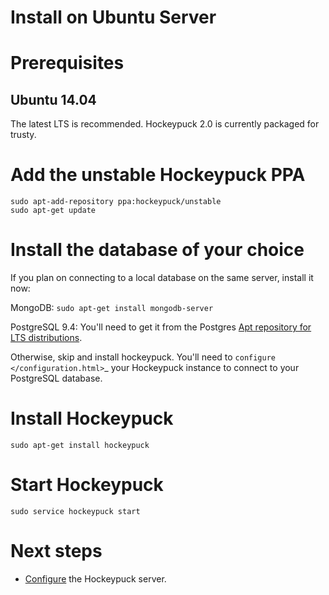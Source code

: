 # Install on Ubuntu Server

# Prerequisites

## Ubuntu 14.04
The latest LTS is recommended. Hockeypuck 2.0 is currently packaged for trusty.

# Add the unstable Hockeypuck PPA

```
sudo apt-add-repository ppa:hockeypuck/unstable
sudo apt-get update
```

# Install the database of your choice
If you plan on connecting to a local database on the same server, install it now:

MongoDB:
`sudo apt-get install mongodb-server`

PostgreSQL 9.4:
You'll need to get it from the Postgres [Apt repository for LTS distributions](http://www.postgresql.org/download/linux/ubuntu/).

Otherwise, skip and install hockeypuck. You'll need to `configure </configuration.html>`_ your Hockeypuck instance to connect to your PostgreSQL database.

# Install Hockeypuck

`sudo apt-get install hockeypuck`

# Start Hockeypuck

`sudo service hockeypuck start`

# Next steps

* [Configure](configuration.md) the Hockeypuck server.


